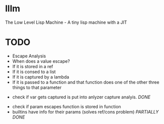 lllm
====

The Low Level Lisp Machine - A tiny lisp machine with a JIT

TODO
=====
* Escape Analysis
* When does a value escape?
 * If it is stored in a ref
  * If it is consed to a list
  * If it is captured by a lambda
  * If it is passed to a function and that function does one of the other three things to that parameter
+ check if var gets captured is put into anlyzer capture analyis. *DONE*
* check if param escapes function is stored in function
* builtins have info for their params (solves ref/cons problem) *PARTIALLY DONE*
